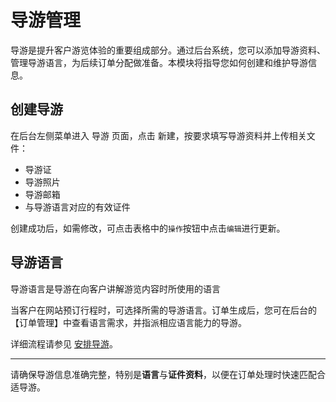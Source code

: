 # 导游管理

导游是提升客户游览体验的重要组成部分。通过后台系统，您可以添加导游资料、管理导游语言，为后续订单分配做准备。本模块将指导您如何创建和维护导游信息。

## 创建导游

在后台左侧菜单进入 导游 页面，点击 新建，按要求填写导游资料并上传相关文件：

- 导游证
- 导游照片
- 导游邮箱
- 与导游语言对应的有效证件

创建成功后，如需修改，可点击表格中的`操作`按钮中点击`编辑`进行更新。

## 导游语言

导游语言是导游在向客户讲解游览内容时所使用的语言

当客户在网站预订行程时，可选择所需的导游语言。订单生成后，您可在后台的【订单管理】中查看语言需求，并指派相应语言能力的导游。

详细流程请参见 [安排导游](Arrange-Tour-Guide.md)。

---

请确保导游信息准确完整，特别是**语言**与**证件资料**，以便在订单处理时快速匹配合适导游。
